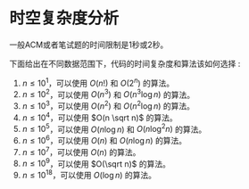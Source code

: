 # 时空复杂度分析

一般ACM或者笔试题的时间限制是1秒或2秒。

下面给出在不同数据范围下，代码的时间复杂度和算法该如何选择 :

1. $n \leq 10^1$，可以使用 $O(n!)$ 和 $O(2^n)$ 的算法。
2. $n \leq 10^2$，可以使用 $O(n^3)$ 和 $O(n^3 \log n)$ 的算法。
3. $n \leq 10^3$，可以使用 $O(n^2)$ 和 $O(n^2 \log n)$ 的算法。
4. $n \leq 10^4$，可以使用 $O(n \sqrt n)$ 的算法。
5. $n \leq 10^5$，可以使用 $O(n \log n)$ 和 $O(n \log^2 n)$ 的算法。
6. $n \leq 10^6$，可以使用 $O(n)$ 和 $O(n \log n)$ 的算法。
7. $n \leq 10^7$，可以使用 $O(n)$ 的算法。
8. $n \leq 10^9$，可以使用 $O(\sqrt n)$ 的算法。
9. $n \leq 10^{18}$，可以使用 $O(\log n)$ 的算法。
